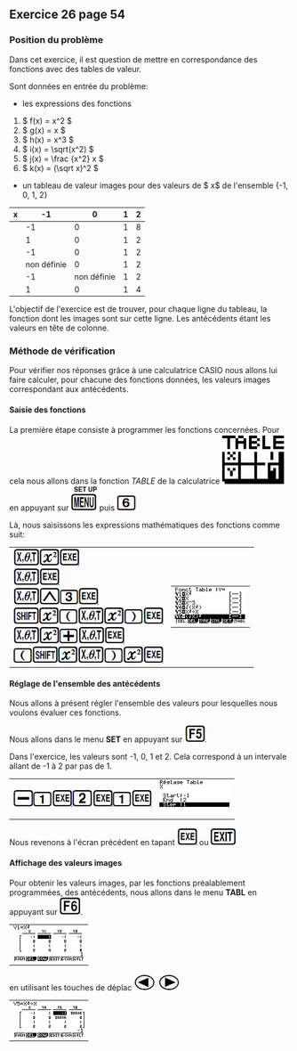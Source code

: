 ## Exercice 26 page 54

### Position du problème
Dans cet exercice, il est question de mettre en correspondance des fonctions avec des tables de valeur.

Sont données en entrée du problème:
* les expressions des fonctions
1. $ f(x) = x^2 $
2. $ g(x) = x $
3. $ h(x) = x^3 $
4. $ i(x) = \sqrt(x^2) $
5. $ j(x) = \frac {x^2} x $
6. $ k(x) = (\sqrt x)^2 $

* un tableau de valeur images pour des valeurs de $ x$ de l'ensemble {-1, 0, 1, 2}

|x|-1|0|1|2|
|--|--|--|--|--|
|  | -1 | 0 | 1 | 8 |
|  | 1 | 0 | 1 | 2 |
|  | -1 | 0 | 1 | 2 |
|  | non définie | 0 | 1 | 2 |
|  | -1 | non définie | 1 | 2 |
|  | 1 | 0 | 1 | 4 |

L'objectif de l'exercice est de trouver, pour chaque ligne du tableau, la fonction dont les images sont sur cette ligne. Les antécédents étant les valeurs en tête de colonne.

### Méthode de vérification

Pour vérifier nos réponses grâce à une calculatrice CASIO nous allons lui faire calculer, pour chacune des fonctions données, les valeurs images correspondant aux antécédents.

#### Saisie des fonctions
La première étape consiste à programmer les fonctions concernées. Pour cela nous allons dans la fonction _TABLE_ de la calculatrice ![](ic/TABLE.JPG) en appuyant sur ![](ic/MENU.JPG) puis ![](ic/6.JPG)

Là, nous saisissons les expressions mathématiques des fonctions comme suit:
<table><tr><td>
<img src="ic/XAT.JPG"/><img src="ic/SQUARE.JPG"/><img src="ic/EXE.JPG"/><br>
<img src="ic/XAT.JPG"/><img src="ic/EXE.JPG"/><br>
<img src="ic/XAT.JPG"/><img src="ic/EXP.JPG"/><img src="ic/3.JPG"/><img src="ic/EXE.JPG"/><br>
<img src="ic/SHIFT.JPG"/><img src="ic/SQUARE.JPG"/><img src="ic/OPPA.JPG"/><img src="ic/XAT.JPG"/><img src="ic/SQUARE.JPG"/><img src="ic/CLPA.JPG"/><img src="ic/EXE.JPG"/><br>
<img src="ic/XAT.JPG"/><img src="ic/SQUARE.JPG"/><img src="ic/PLUS.JPG"/><img src="ic/XAT.JPG"/><img src="ic/EXE.JPG"/><br>
<img src="ic/OPPA.JPG"/><img src="ic/SHIFT.JPG"/><img src="ic/SQUARE.JPG"/><img src="ic/XAT.JPG"/><img src="ic/CLPA.JPG"/><img src="ic/SQUARE.JPG"/><img src="ic/EXE.JPG"/><br>

</td><td>
<table><tr><td><img src="ex26p54_DefFonction.bmp"/></td></tr></table>
</td></tr></table>

#### Réglage de l'ensemble des antécédents

Nous allons à présent régler l'ensemble des valeurs pour lesquelles nous voulons évaluer ces fonctions.

Nous allons dans le menu __SET__ en appuyant sur ![](ic/F5.JPG).

Dans l'exercice, les valeurs sont -1, 0, 1 et 2. Cela correspond à un intervale allant de -1 à 2 par pas de 1.



<table><tr><td>
<img src="ic/MINUS.JPG"/><img src="ic/1.JPG"/><img src="ic/EXE.JPG"/><img src="ic/2.JPG"/><img src="ic/EXE.JPG"/><img src="ic/1.JPG"/><img src="ic/EXE.JPG"/>
</td><td>
<img src="ex26p54_SetExcursion.bmp"/>
</td></tr></table>

Nous revenons à l'écran précédent en tapant ![](ic/EXE.JPG) ou ![](ic/EXIT.JPG)

#### Affichage des valeurs images


Pour obtenir les valeurs images, par les fonctions préalablement programmées, des antécédents, nous allons dans le menu __TABL__ en appuyant sur  ![](ic/F6.JPG).



<table><tr><td><img src="ex26p54_ResTable1.bmp" /></td></tr></table>

en utilisant les touches de déplac ![](ic/LEFT.JPG) ![](ic/RIGHT.JPG)
<table><tr><td><img src="ex26p54_ResTable2.bmp" /></td></tr></table>
